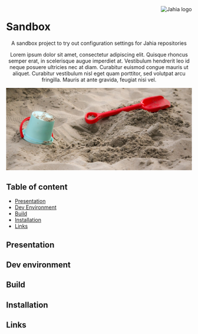 <!--
    Template for Readmes, see alternatives/examples here: https://github.com/matiassingers/awesome-readme
-->
<a href="https://www.jahia.com/">
    <img src="https://www.jahia.com/modules/jahiacom-templates/images/jahia-3x.png" alt="Jahia logo" title="Jahia" align="right" height="60" />
</a>

<!--
    Project name can either be the full length project name (if there is one) or just the repo name. For example: Digital Experience Manager.
-->

Sandbox
======================

<!--
    A one-liner about the project, like a subtitle. For example: Jahia Digital Experience Manager Core
-->
<p align="center">A sandbox project to try out configuration settings for Jahia repositories</p>

<!--
    A short technical description (not more than one paragraph) about the project, eventually with tech/tools/framework used.
-->
<p align="center">Lorem ipsum dolor sit amet, consectetur adipiscing elit. Quisque rhoncus semper erat, in scelerisque augue imperdiet at. Vestibulum hendrerit leo id neque posuere ultricies nec at diam. Curabitur euismod congue mauris ut aliquet. Curabitur vestibulum nisl eget quam porttitor, sed volutpat arcu fringilla. Mauris at ante gravida, feugiat nisi vel.</p>

![screenshot](./img/sandbox.jpg)

<!--
    Open Source badges, see https://shields.io/
-->

## Table of content

- [Presentation](#presentation)
- [Dev Environment](#dev-environment)
- [Build](#build)
- [Installation](#installation)
- [Links](#links)

<!--
    Not all sections are relevant for all projects. It's up to the team to decide what sections makes most sense. Objective of the readme is to serve as a technical introduction to faciliate onboarding for technical ppl (developers).
    License and contributions are detailed in their own files, no need to add too many details in the Readme.
    If the project has technical documentation stored in another location (such as a website), effort should be made not to duplicate content (since it will become outdated at some point). In that case, keep the readme instructions very brief (such as a set of CLI commands).
-->

## Presentation
<!-- 
    (Optional) Technical presentation of the project
-->

## Dev environment

<!-- 
    Instructions to help a new developer get its environment setup and understands contraints and dependencies and run tests
-->

## Build
<!-- 
    Instructions to build
-->

## Installation
<!-- 
    Instructions to install
-->

## Links
<!-- 
    Relevant links
-->
